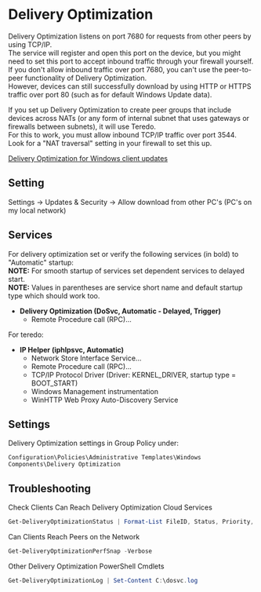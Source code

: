 
# Delivery Optimization

Delivery Optimization listens on port 7680 for requests from other peers by using TCP/IP.\
The service will register and open this port on the device, but you might need to set this port
to accept inbound traffic through your firewall yourself.\
If you don't allow inbound traffic over port 7680, you can't use the peer-to-peer functionality
of Delivery Optimization.\
However, devices can still successfully download by using HTTP or HTTPS traffic over port 80
(such as for default Windows Update data).

If you set up Delivery Optimization to create peer groups that include devices across NATs
(or any form of internal subnet that uses gateways or firewalls between subnets), it will use Teredo.\
For this to work, you must allow inbound TCP/IP traffic over port 3544.\
Look for a "NAT traversal" setting in your firewall to set this up.

[Delivery Optimization for Windows client updates][delivery optimization]

## Setting

Settings -> Updates & Security -> Allow download from other PC's (PC's on my local network)

## Services

For delivery optimization set or verify the following services (in bold) to "Automatic" startup:\
**NOTE:** For smooth startup of services set dependent services to delayed start.\
**NOTE:** Values in parentheses are service short name and default startup type which should work too.

- **Delivery Optimization (DoSvc, Automatic - Delayed, Trigger)**
  - Remote Procedure call (RPC)...

For teredo:

- **IP Helper (iphlpsvc, Automatic)**
  - Network Store Interface Service...
  - Remote Procedure call (RPC)...
  - TCP/IP Protocol Driver (Driver: KERNEL_DRIVER, startup type = BOOT_START)
  - Windows Management instrumentation
  - WinHTTP Web Proxy Auto-Discovery Service

## Settings

Delivery Optimization settings in Group Policy under:

`Configuration\Policies\Administrative Templates\Windows Components\Delivery Optimization`

## Troubleshooting

Check Clients Can Reach Delivery Optimization Cloud Services

```powershell
Get-DeliveryOptimizationStatus | Format-List FileID, Status, Priority, SourceURL
```

Can Clients Reach Peers on the Network

```powershell
Get-DeliveryOptimizationPerfSnap -Verbose
```

Other Delivery Optimization PowerShell Cmdlets

```powershell
Get-DeliveryOptimizationLog | Set-Content C:\dosvc.log
```

[delivery optimization]: https://docs.microsoft.com/en-us/windows/deployment/update/waas-delivery-optimization "Visit Microsoft docs"
